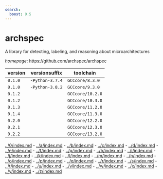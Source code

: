 ```yaml
---
search:
  boost: 0.5
---
```

# archspec

A library for detecting, labeling, and reasoning about microarchitectures

*homepage*: <https://github.com/archspec/archspec>

version | versionsuffix | toolchain
--------|---------------|----------
``0.1.0`` | ``-Python-3.7.4`` | ``GCCcore/8.3.0``
``0.1.0`` | ``-Python-3.8.2`` | ``GCCcore/9.3.0``
``0.1.2`` |  | ``GCCcore/10.2.0``
``0.1.2`` |  | ``GCCcore/10.3.0``
``0.1.3`` |  | ``GCCcore/11.2.0``
``0.1.4`` |  | ``GCCcore/11.3.0``
``0.2.0`` |  | ``GCCcore/12.2.0``
``0.2.1`` |  | ``GCCcore/12.3.0``
``0.2.2`` |  | ``GCCcore/13.2.0``

[../0/index.md](0) - [../a/index.md](a) - [../b/index.md](b) - [../c/index.md](c) - [../d/index.md](d) - [../e/index.md](e) - [../f/index.md](f) - [../g/index.md](g) - [../h/index.md](h) - [../i/index.md](i) - [../j/index.md](j) - [../k/index.md](k) - [../l/index.md](l) - [../m/index.md](m) - [../n/index.md](n) - [../o/index.md](o) - [../p/index.md](p) - [../q/index.md](q) - [../r/index.md](r) - [../s/index.md](s) - [../t/index.md](t) - [../u/index.md](u) - [../v/index.md](v) - [../w/index.md](w) - [../x/index.md](x) - [../y/index.md](y) - [../z/index.md](z)

